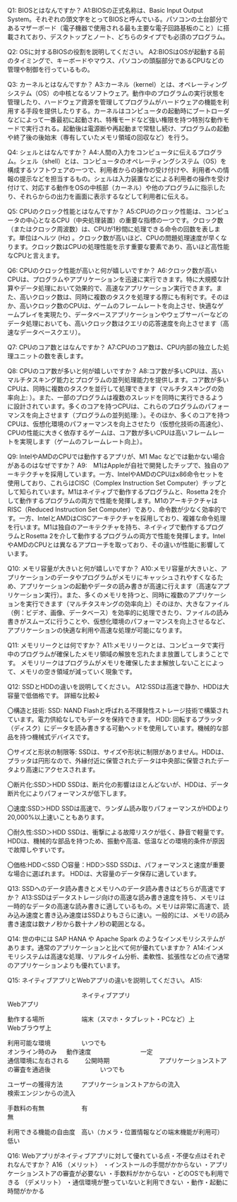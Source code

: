 Q1: BIOSとはなんですか？
A1:BIOSの正式名称は、Basic Input Output System。それぞれの頭文字をとってBIOSと呼んでいる。パソコンの土台部分であるマザーボード（電子機器で使用される最も主要な電子回路基板のこと）に搭載されており、デスクトップとノート、どちらのタイプでも必須のプログラム。


Q2: OSに対するBIOSの役割を説明してください。
A2:BIOSはOSが起動する前のタイミングで、キーボードやマウス、パソコンの頭脳部分であるCPUなどの管理や制御を行っているもの。


Q3: カーネルとはなんですか？
A3:カーネル（kernel）とは、オペレーティングシステム（OS）の中核となるソフトウェア。動作中のプログラムの実行状態を管理したり、ハードウェア資源を管理してプログラムがハードウェアの機能を利用する手段を提供したりする。カーネルはコンピュータの起動時にブートローダなどによって一番最初に起動され、特権モードなど強い権限を持つ特別な動作モードで実行される。起動後は電源断や再起動まで常駐し続け、プログラムの起動や終了後の後始末（専有していたメモリ領域の回収など）を行う。


Q4: シェルとはなんですか？
A4:人間の入力をコンピュータに伝えるプログラム。シェル（shell）とは、コンピュータのオペレーティングシステム（OS）を構成するソフトウェアの一つで、利用者からの操作の受け付けや、利用者への情報の提示などを担当するもの。シェルは入力装置などによる利用者の操作を受け付けて、対応する動作をOSの中核部（カーネル）や他のプログラムに指示したり、それらからの出力を画面に表示するなどして利用者に伝える。


Q5: CPUのクロック性能とはなんですか？
A5:CPUのクロック性能は、コンピュータの中心となるCPU（中央処理装置）の重要な指標の一つです。クロック数（またはクロック周波数）は、CPUが1秒間に処理できる命令の回数を表します。単位はヘルツ (Hz) 。クロック数が高いほど、CPUの問題処理速度が早くなります。クロック数はCPUの処理性能を示す重要な要素であり、高いほど高性能なCPUと言えます。


Q6: CPUのクロック性能が高いと何が嬉しいですか？
A6:クロック数が高いCPUは、プログラムやアプリケーションを迅速に実行できます。特に大規模な計算やデータ処理において効果的で、高速なアプリケーション実行できます。また、高いクロック数は、同時に複数のタスクを処理する際にも有利です。そのほか、高いクロック数のCPUは、ゲームのフレームレートを向上させ、快適なゲームプレイを実現たり、データベースアプリケーションやウェブサーバーなどのデータ処理においても、高いクロック数はクエリの応答速度を向上させます（高速なデータベースクエリ）。


Q7: CPUのコア数とはなんですか？
A7:CPUのコア数は、CPU内部の独立した処理ユニットの数を表します。


Q8: CPUのコア数が多いと何が嬉しいですか？
A8:コア数が多いCPUは、高いマルチタスキング能力とプログラムの並列処理能力を提供します。コア数が多いCPUは、同時に複数のタスクを並行して処理できます（マルチタスキングの効率向上: ）。また、一部のプログラムは複数のスレッドを同時に実行できるように設計されています。多くのコアを持つCPUは、これらのプログラムのパフォーマンスを向上させます（プログラムの並列処理: ）。そのほか、多くのコアを持つCPUは、仮想化環境のパフォーマンスを向上させたり（仮想化技術の高速化）、CPUの性能に大きく依存するゲームは、コア数が多いCPUは高いフレームレートを実現します（ゲームのフレームレート向上）。


Q9: IntelやAMDのCPUでは動作するアプリが、M1 Mac などでは動かない場合があるのはなぜですか？
A9:　M1はAppleが自社で開発したチップで、独自のアーキテクチャを採用しています。一方、IntelやAMDのCPUはx86命令セットを使用しており、これらはCISC（Complex Instruction Set Computer）チップとして知られています。M1はネイティブで動作するプログラムと、Rosetta 2を介して動作するプログラムの両方で性能を発揮します。M1のアーキテクチャはRISC（Reduced Instruction Set Computer）であり、命令数が少なく効率的です。一方、IntelとAMDはCISCアーキテクチャを採用しており、複雑な命令処理を行います。M1は独自のアーキテクチャを持ち、ネイティブで動作するプログラムとRosetta 2を介して動作するプログラムの両方で性能を発揮します。IntelやAMDのCPUとは異なるアプローチを取っており、その違いが性能に影響しています。



Q10: メモリ容量が大きいと何が嬉しいですか？
A10:メモリ容量が大きいと、アプリケーションのデータやプログラムがメモリにキャッシュされやすくなるため、アプリケーションの起動やデータの読み書きが高速に行えます（高速なアプリケーション実行）。また、多くのメモリを持つと、同時に複数のアプリケーションを実行できます（マルチタスキングの効率向上）そのほか、大きなファイル（例：ビデオ、画像、データベース）を効率的に処理できたり、ファイルの読み書きがスムーズに行うことや、仮想化環境のパフォーマンスを向上させるなど、アプリケーションの快適な利用や高速な処理が可能になります。


Q11: メモリリークとは何ですか？
A11:メモリリークとは、コンピュータで実行中のプログラムが確保したメモリ領域の解放を忘れたまま放置してしまうことです。
メモリリークはプログラムがメモリを確保したまま解放しないことによって、メモリの空き領域が減っていく現象です。


Q12: SSDとHDDの違いを説明してください。
A12:SSDは高速で静か、HDDは大容量で低価格です。
詳細な比較↓

〇構造と技術:
SSD: NAND Flashと呼ばれる不揮発性ストレージ技術で構築されています。電力供給なしでもデータを保持できます。
HDD: 回転するプラッタ（ディスク）にデータを読み書きする可動ヘッドを使用しています。機械的な部品を持つ機械式デバイスです。

〇サイズと形状の制限等:
SSDは、サイズや形状に制限がありません。HDDは、プラッタは円形なので、外縁付近に保管されたデータは中央部に保管されたデータより高速にアクセスされます。

〇断片化:SSD＞HDD
SSDは、断片化の影響はほとんどないが、HDDは、データ断片化によりパフォーマンスが低下します。


〇速度:SSD＞HDD
SSDは高速で、ランダム読み取りパフォーマンスがHDDより20,000%以上速いこともあります。

〇耐久性:SSD＞HDD
SSDは、衝撃による故障リスクが低く、静音で軽量です。
HDDは、機械的な部品を持つため、振動や高温、低温などの環境的条件が原因で故障しやすいです。

〇価格:HDD＜SSD
〇容量：HDD＞SSD
SSDは、パフォーマンスと速度が重要な場合に選ばれます。
HDDは、大容量のデータ保存に適しています。


Q13: SSDへのデータ読み書きとメモリへのデータ読み書きはどちらが高速ですか？
A13:SSDはデータストレージ向けの高速な読み書き速度を持ち、メモリは一時的なデータの高速な読み書きに適しているもの。メモリは非常に高速で、読み込み速度と書き込み速度はSSDよりもさらに速い。一般的には、メモリの読み書き速度は数ナノ秒から数十ナノ秒の範囲となる。



Q14: 世の中には SAP HANA や Apache Spark のようなインメモリシステムがあります。通常のアプリケーションと比べて何が優れていますか？
A14:インメモリシステムは高速な処理、リアルタイム分析、柔軟性、拡張性などの点で通常のアプリケーションよりも優れています。


Q15: ネイティブアプリとWebアプリの違いを説明してください。
A15:
	
　　　　　　　　　　　　ネイティブアプリ　　　　　　　　　　　　　　　　　　Webアプリ

動作する場所　　　　　　端末（スマホ・タブレット・PCなど）上　　　　　　　　Webブラウザ上

利用可能な環境　　　　　いつでも　　　　　　　　　　　　　　　　　　　　　　オンライン時のみ
　
動作速度　　　　　　　　一定　　　　　　　　　　　　　　　　　　　　　　　　通信環境に左右される
　　
公開時期　　　　　　　　アプリケーションストアの審査を通過後　　　　　　　　いつでも

ユーザーの獲得方法　　　アプリケーションストアからの流入　　　　　　　　　　検索エンジンからの流入

手数料の有無　　　　　　有　　　　　　　　　　　　　　　　　　　　　　　　　無

利用できる機能の自由度　高い（カメラ・位置情報などの端末機能が利用可）　　　低い


Q16: Webアプリがネイティブアプリに対して優れている点・不便な点はそれぞれなんですか？
A16
（メリット）
・インストールの手間がかからない
・アプリケーションストアの審査が必要ない
・手数料がかからない
・どのOSでも利用できる
（デメリット）
・通信環境が整っていないと利用できない
・動作・起動に時間がかかる

